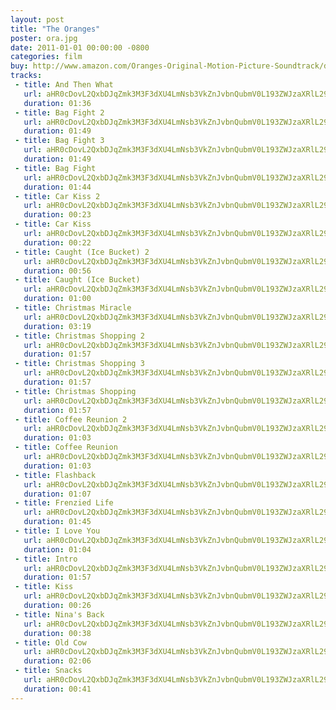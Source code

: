 ```yaml
---
layout: post
title: "The Oranges"
poster: ora.jpg
date: 2011-01-01 00:00:00 -0800
categories: film
buy: http://www.amazon.com/Oranges-Original-Motion-Picture-Soundtrack/dp/B009FRERCG
tracks:
 - title: And Then What
   url: aHR0cDovL2QxbDJqZmk3M3F3dXU4LmNsb3VkZnJvbnQubmV0L193ZWJzaXRlL29yYS9BbmQgVGhlbiBXaGF0Lm1wMw==
   duration: 01:36
 - title: Bag Fight 2
   url: aHR0cDovL2QxbDJqZmk3M3F3dXU4LmNsb3VkZnJvbnQubmV0L193ZWJzaXRlL29yYS9CYWcgRmlnaHQgMi5tcDM=
   duration: 01:49
 - title: Bag Fight 3
   url: aHR0cDovL2QxbDJqZmk3M3F3dXU4LmNsb3VkZnJvbnQubmV0L193ZWJzaXRlL29yYS9CYWcgRmlnaHQgMy5tcDM=
   duration: 01:49
 - title: Bag Fight
   url: aHR0cDovL2QxbDJqZmk3M3F3dXU4LmNsb3VkZnJvbnQubmV0L193ZWJzaXRlL29yYS9CYWcgRmlnaHQubXAz
   duration: 01:44
 - title: Car Kiss 2
   url: aHR0cDovL2QxbDJqZmk3M3F3dXU4LmNsb3VkZnJvbnQubmV0L193ZWJzaXRlL29yYS9DYXIgS2lzcyAyLm1wMw==
   duration: 00:23
 - title: Car Kiss
   url: aHR0cDovL2QxbDJqZmk3M3F3dXU4LmNsb3VkZnJvbnQubmV0L193ZWJzaXRlL29yYS9DYXIgS2lzcy5tcDM=
   duration: 00:22
 - title: Caught (Ice Bucket) 2
   url: aHR0cDovL2QxbDJqZmk3M3F3dXU4LmNsb3VkZnJvbnQubmV0L193ZWJzaXRlL29yYS9DYXVnaHQgKEljZSBCdWNrZXQpIDIubXAz
   duration: 00:56
 - title: Caught (Ice Bucket)
   url: aHR0cDovL2QxbDJqZmk3M3F3dXU4LmNsb3VkZnJvbnQubmV0L193ZWJzaXRlL29yYS9DYXVnaHQgKEljZSBCdWNrZXQpLm1wMw==
   duration: 01:00
 - title: Christmas Miracle
   url: aHR0cDovL2QxbDJqZmk3M3F3dXU4LmNsb3VkZnJvbnQubmV0L193ZWJzaXRlL29yYS9DaHJpc3RtYXMgTWlyYWNsZS5tcDM=
   duration: 03:19
 - title: Christmas Shopping 2
   url: aHR0cDovL2QxbDJqZmk3M3F3dXU4LmNsb3VkZnJvbnQubmV0L193ZWJzaXRlL29yYS9DaHJpc3RtYXMgU2hvcHBpbmcgMi5tcDM=
   duration: 01:57
 - title: Christmas Shopping 3
   url: aHR0cDovL2QxbDJqZmk3M3F3dXU4LmNsb3VkZnJvbnQubmV0L193ZWJzaXRlL29yYS9DaHJpc3RtYXMgU2hvcHBpbmcgMy5tcDM=
   duration: 01:57
 - title: Christmas Shopping
   url: aHR0cDovL2QxbDJqZmk3M3F3dXU4LmNsb3VkZnJvbnQubmV0L193ZWJzaXRlL29yYS9DaHJpc3RtYXMgU2hvcHBpbmcubXAz
   duration: 01:57
 - title: Coffee Reunion 2
   url: aHR0cDovL2QxbDJqZmk3M3F3dXU4LmNsb3VkZnJvbnQubmV0L193ZWJzaXRlL29yYS9Db2ZmZWUgUmV1bmlvbiAyLm1wMw==
   duration: 01:03
 - title: Coffee Reunion
   url: aHR0cDovL2QxbDJqZmk3M3F3dXU4LmNsb3VkZnJvbnQubmV0L193ZWJzaXRlL29yYS9Db2ZmZWUgUmV1bmlvbi5tcDM=
   duration: 01:03
 - title: Flashback
   url: aHR0cDovL2QxbDJqZmk3M3F3dXU4LmNsb3VkZnJvbnQubmV0L193ZWJzaXRlL29yYS9GbGFzaGJhY2subXAz
   duration: 01:07
 - title: Frenzied Life
   url: aHR0cDovL2QxbDJqZmk3M3F3dXU4LmNsb3VkZnJvbnQubmV0L193ZWJzaXRlL29yYS9GcmVuemllZCBMaWZlLm1wMw==
   duration: 01:45
 - title: I Love You
   url: aHR0cDovL2QxbDJqZmk3M3F3dXU4LmNsb3VkZnJvbnQubmV0L193ZWJzaXRlL29yYS9JIExvdmUgWW91Lm1wMw==
   duration: 01:04
 - title: Intro
   url: aHR0cDovL2QxbDJqZmk3M3F3dXU4LmNsb3VkZnJvbnQubmV0L193ZWJzaXRlL29yYS9JbnRyby5tcDM=
   duration: 01:57
 - title: Kiss
   url: aHR0cDovL2QxbDJqZmk3M3F3dXU4LmNsb3VkZnJvbnQubmV0L193ZWJzaXRlL29yYS9LaXNzLm1wMw==
   duration: 00:26
 - title: Nina's Back
   url: aHR0cDovL2QxbDJqZmk3M3F3dXU4LmNsb3VkZnJvbnQubmV0L193ZWJzaXRlL29yYS9OaW5hJ3MgQmFjay5tcDM=
   duration: 00:38
 - title: Old Cow
   url: aHR0cDovL2QxbDJqZmk3M3F3dXU4LmNsb3VkZnJvbnQubmV0L193ZWJzaXRlL29yYS9PbGQgQ293Lm1wMw==
   duration: 02:06
 - title: Snacks
   url: aHR0cDovL2QxbDJqZmk3M3F3dXU4LmNsb3VkZnJvbnQubmV0L193ZWJzaXRlL29yYS9TbmFja3MubXAz
   duration: 00:41
---
```

